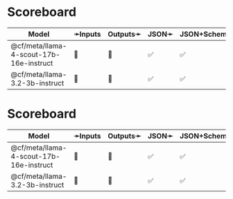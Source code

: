 # Scoreboard

| Model                                   | ➛Inputs   | Outputs➛   | JSON➛   | JSON+Schema➛   | Chat   | Streaming | Tools | Batch | Seed | Files | Citations | Thinking |
| --------------------------------------- | --------- | ---------- | ------- | -------------- | ------ | --------- | ----- | ----- | ---- | ----- | --------- | -------- |
| @cf/meta/llama-4-scout-17b-16e-instruct | 💬        | 💬         | ✅      | ✅             | ✅🚩🤪 | ✅🚩🤪    | 💨    | ❌    | ✅   | ❌    | ❌        | ❌       |
| @cf/meta/llama-3.2-3b-instruct          | 💬        | 💬         | ✅      | ✅             | ✅🚩🤪 | ✅🚩🤪    | 💨    | ❌    | ✅   | ❌    | ❌        | ❌       |
# Scoreboard

| Model                                   | ➛Inputs   | Outputs➛   | JSON➛   | JSON+Schema➛   | Chat   | Streaming | Tools | Batch | Seed | Files | Citations | Thinking |
| --------------------------------------- | --------- | ---------- | ------- | -------------- | ------ | --------- | ----- | ----- | ---- | ----- | --------- | -------- |
| @cf/meta/llama-4-scout-17b-16e-instruct | 💬        | 💬         | ✅      | ✅             | ✅🚩🤪 | ✅🚩🤪    | 💨    | ❌    | ✅   | ❌    | ❌        | ❌       |
| @cf/meta/llama-3.2-3b-instruct          | 💬        | 💬         | ✅      | ✅             | ✅🚩🤪 | ✅🚩🤪    | 💨    | ❌    | ✅   | ❌    | ❌        | ❌       |
